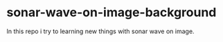 # sonar-wave-on-image-background
In this repo i try to learning new things with sonar wave on image.
